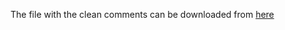 The file with the clean comments can be downloaded from [here](https://disk.yandex.by/d/gLE-DOWwIuJCVg?w=1)
